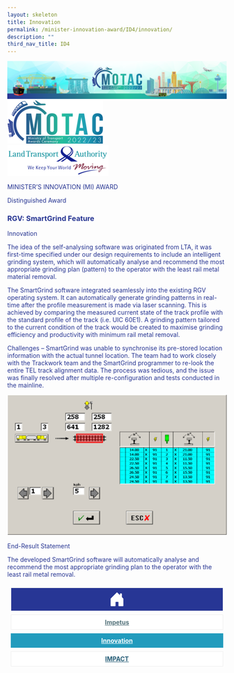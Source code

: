 ```yaml
---
layout: skeleton
title: Innovation
permalink: /minister-innovation-award/ID4/innovation/
description: ""
third_nav_title: ID4
---
```

<style type="text/css">
    .text-pri {
      color: #273592;
    }

    .nav-tabs {
      border-bottom: none !important;
      overflow: hidden !important;
    }

    .nav-link {
      margin: 8px !important;
      border-radius: 0px !important;
      font-weight: 700 !important;
      padding: 0.5rem 2.8rem !important;
    }

    .link-home {
      border: 1px solid #eee !important;
      color: #fff !important;
      background: rgb(39, 54, 149) !important;
      display: flex;
      justify-content: center;
      align-items: center;
    }

    .link-project {
      border: 1px solid #eee !important;
      color: rgb(83, 114, 122) !important;
      background-color: #fff !important;
      display: flex;
      justify-content: center;
      align-items: center;
    }

    .link-project.active {
      border: none !important;
      color: #fff !important;
      background: rgb(41, 115, 144) !important;
    }

    .link-solution {
      border: 1px solid #eee !important;
      color: rgb(69, 148, 145) !important;
      background-color: #fff !important;
      display: flex;
      justify-content: center;
      align-items: center;
    }

    .link-solution.active {
      border: none !important;
      color: #fff !important;
      background: rgb(34, 155, 189) !important;
    }

    .link-impact {
      border: 1px solid #eee !important;
      color: rgb(41, 95, 120) !important;
      background-color: #fff !important;
      display: flex;
      justify-content: center;
      align-items: center;
    }

    .link-impact.active {
      border: none !important;
      color: #fff !important;
      background: rgb(10, 91, 142) !important;
    }
  </style>
<img src="/images/hero.png" class="img-fluid"  alt="hero"/>
  <div class="container-fluid py-5 card-bg text-pri my-5">
    <div class="row">
      <div class="col-sm-12 pt-4 pb-3 text-center">
        <img src="/images/Logos/MOTAC_header.png" alt="motac logo" class="img-fluid" />
      </div>
    </div>
    <div class="row border border-4 border-info">
      <div class="col-sm-4 py-3 text-center d-flex flex-column align-items-center justify-content-center">
        <img src="/images/Logos/LTA.png" class="img-fluid" alt="LTA" />
      </div>
      <div class="col-sm-8 py-3 text-center bg-primary d-flex justify-content-center flex-column aligin-items-center">
        <p class="mb-1 text-light font-weight-bold raleway-font"> MINISTER’S INNOVATION (MI) AWARD </p>
        <p class="mb-0 distinguished-award">Distinguished Award</p>
      </div>
    </div>
    <div class="row">
      <div class="col-12 py-3">
        <h3 class="text-center font-weight-bold"> RGV: SmartGrind Feature </h3>
      </div>
      <div class="col-sm-12 text-center py-2 my-2 bg-heading">
        <p class="mb-0 h3 font-weight-bold text-uppercase text-light"> Innovation </p>
      </div>
      <div class="col-sm-12">
        <div class="row py-2">
          <div class="col-sm-6 text-pri">
            <p> The idea of the self-analysing software was originated from LTA, it was first-time specified under our design requirements to include an intelligent grinding system, which will automatically analyse and recommend the most appropriate grinding plan (pattern) to the operator with the least rail metal material removal. </p>
            <p> The SmartGrind software integrated seamlessly into the existing RGV operating system. It can automatically generate grinding patterns in real-time after the profile measurement is made via laser scanning. This is achieved by comparing the measured current state of the track profile with the standard profile of the track (i.e. UIC 60E1). A grinding pattern tailored to the current condition of the track would be created to maximise grinding efficiency and productivity with minimum rail metal removal. </p>
            <p> Challenges – SmartGrind was unable to synchronise its pre-stored location information with the actual tunnel location. The team had to work closely with the Trackwork team and the SmartGrind programmer to re-look the entire TEL track alignment data. The process was tedious, and the issue was finally resolved after multiple re-configuration and tests conducted in the mainline. </p>
          </div>
          <div class="col-sm-6">
            <img src="/images/MI/ID4/Picture3.png" class="img-fluid border border-primary border-5" alt="" />
            <!-- <p class="fst-italic">
                The SmartGrind automatically generate grind
                plans in real-time after a measurement pass is
                made.
              </p> -->
          </div>
        </div>
      </div>
    </div>
    <div class="row">
      <div class="col-sm-12 text-center py-2 my-2 bg-heading">
        <p class="mb-0 h3 font-weight-bold text-uppercase text-light"> End-Result Statement </p>
      </div>
      <div class="col-sm-12 py-2">
        <p class="mb-0 font-weight-bold text-pri"> The developed SmartGrind software will automatically analyse and recommend the most appropriate grinding plan to the operator with the least rail metal removal. </p>
      </div>
    </div>
    <nav>
      <div class="nav nav-tabs nav-fill" id="nav-tab" role="tablist">
        <a class="nav-link text-uppercase link-home text-decoration-none" id="nav-home-tab" href="/minister-innovation-award/ID4/home/">
          <svg xmlns="http://www.w3.org/2000/svg" width="36" height="36" fill="currentColor" class="bi bi-house-door-fill" viewBox="0 0 16 16">
            <path d="M6.5 14.5v-3.505c0-.245.25-.495.5-.495h2c.25 0 .5.25.5.5v3.5a.5.5 0 0 0 .5.5h4a.5.5 0 0 0 .5-.5v-7a.5.5 0 0 0-.146-.354L13 5.793V2.5a.5.5 0 0 0-.5-.5h-1a.5.5 0 0 0-.5.5v1.293L8.354 1.146a.5.5 0 0 0-.708 0l-6 6A.5.5 0 0 0 1.5 7.5v7a.5.5 0 0 0 .5.5h4a.5.5 0 0 0 .5-.5Z" />
          </svg>
        </a>
        <a class="nav-link link-project text-decoration-none" id="nav-project-tab" href="/minister-innovation-award/ID4/impetus/"> Impetus </a>
        <a class="nav-link active link-solution text-decoration-none" id="nav-solution-tab" href="/minister-innovation-award/ID4/innovation/"> Innovation</a>
        <a class="nav-link link-impact text-decoration-none" id="nav-impact-tab" href="/minister-innovation-award/ID4/impact/"> IMPACT​</a>
      </div>
    </nav>
  </div>